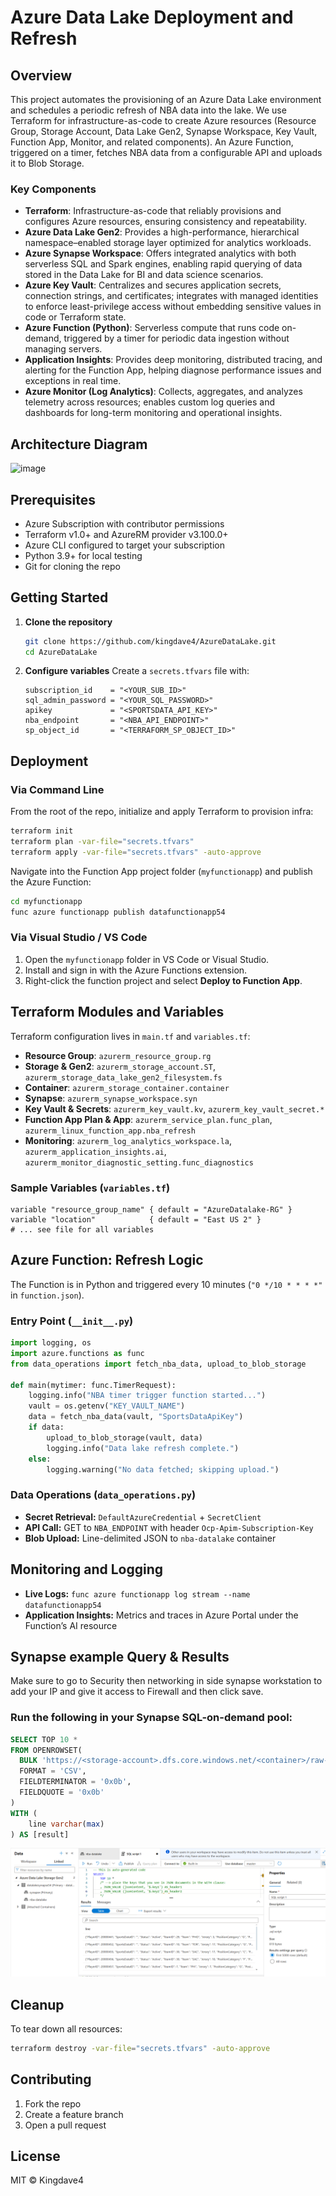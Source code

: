 # Azure Data Lake Deployment and Refresh

## Overview

This project automates the provisioning of an Azure Data Lake environment and schedules a periodic refresh of NBA data into the lake. We use Terraform for infrastructure-as-code to create Azure resources (Resource Group, Storage Account, Data Lake Gen2, Synapse Workspace, Key Vault, Function App, Monitor, and related components). An Azure Function, triggered on a timer, fetches NBA data from a configurable API and uploads it to Blob Storage.


### Key Components

- **Terraform**: Infrastructure-as-code that reliably provisions and configures Azure resources, ensuring consistency and repeatability.
- **Azure Data Lake Gen2**: Provides a high-performance, hierarchical namespace–enabled storage layer optimized for analytics workloads.
- **Azure Synapse Workspace**: Offers integrated analytics with both serverless SQL and Spark engines, enabling rapid querying of data stored in the Data Lake for BI and data science scenarios.
- **Azure Key Vault**: Centralizes and secures application secrets, connection strings, and certificates; integrates with managed identities to enforce least-privilege access without embedding sensitive values in code or Terraform state.
- **Azure Function (Python)**: Serverless compute that runs code on-demand, triggered by a timer for periodic data ingestion without managing servers.
- **Application Insights**: Provides deep monitoring, distributed tracing, and alerting for the Function App, helping diagnose performance issues and exceptions in real time.
- **Azure Monitor (Log Analytics)**: Collects, aggregates, and analyzes telemetry across resources; enables custom log queries and dashboards for long-term monitoring and operational insights.


## Architecture Diagram
![image](https://github.com/user-attachments/assets/f1b56a7c-9a2c-464a-8f01-319cfea1cf9b)

## Prerequisites

- Azure Subscription with contributor permissions
- Terraform v1.0+ and AzureRM provider v3.100.0+
- Azure CLI configured to target your subscription
- Python 3.9+ for local testing
- Git for cloning the repo

## Getting Started

1. **Clone the repository**
   ```bash
   git clone https://github.com/kingdave4/AzureDataLake.git
   cd AzureDataLake
   ```

2. **Configure variables**
   Create a `secrets.tfvars` file with:
   ```hcl
   subscription_id    = "<YOUR_SUB_ID>"
   sql_admin_password = "<YOUR_SQL_PASSWORD>"
   apikey             = "<SPORTSDATA_API_KEY>"
   nba_endpoint       = "<NBA_API_ENDPOINT>"
   sp_object_id       = "<TERRAFORM_SP_OBJECT_ID>"
   ```

## Deployment

### Via Command Line
From the root of the repo, initialize and apply Terraform to provision infra:
```bash
terraform init
terraform plan -var-file="secrets.tfvars"
terraform apply -var-file="secrets.tfvars" -auto-approve
```

Navigate into the Function App project folder (`myfunctionapp`) and publish the Azure Function:
```bash
cd myfunctionapp
func azure functionapp publish datafunctionapp54
```

### Via Visual Studio / VS Code
1. Open the `myfunctionapp` folder in VS Code or Visual Studio.
2. Install and sign in with the Azure Functions extension.
3. Right-click the function project and select **Deploy to Function App**.

## Terraform Modules and Variables

Terraform configuration lives in `main.tf` and `variables.tf`:

- **Resource Group**: `azurerm_resource_group.rg`
- **Storage & Gen2**: `azurerm_storage_account.ST`, `azurerm_storage_data_lake_gen2_filesystem.fs`
- **Container**: `azurerm_storage_container.container`
- **Synapse**: `azurerm_synapse_workspace.syn`
- **Key Vault & Secrets**: `azurerm_key_vault.kv`, `azurerm_key_vault_secret.*`
- **Function App Plan & App**: `azurerm_service_plan.func_plan`, `azurerm_linux_function_app.nba_refresh`
- **Monitoring**: `azurerm_log_analytics_workspace.la`, `azurerm_application_insights.ai`, `azurerm_monitor_diagnostic_setting.func_diagnostics`

### Sample Variables (`variables.tf`)
```hcl
variable "resource_group_name" { default = "AzureDatalake-RG" }
variable "location"            { default = "East US 2" }
# ... see file for all variables
```

## Azure Function: Refresh Logic

The Function is in Python and triggered every 10 minutes (`"0 */10 * * * *"` in `function.json`).

### Entry Point (`__init__.py`)
```python
import logging, os
import azure.functions as func
from data_operations import fetch_nba_data, upload_to_blob_storage

def main(mytimer: func.TimerRequest):
    logging.info("NBA timer trigger function started...")
    vault = os.getenv("KEY_VAULT_NAME")
    data = fetch_nba_data(vault, "SportsDataApiKey")
    if data:
        upload_to_blob_storage(vault, data)
        logging.info("Data lake refresh complete.")
    else:
        logging.warning("No data fetched; skipping upload.")
```

### Data Operations (`data_operations.py`)
- **Secret Retrieval:** `DefaultAzureCredential` + `SecretClient`
- **API Call:** GET to `NBA_ENDPOINT` with header `Ocp-Apim-Subscription-Key`
- **Blob Upload:** Line-delimited JSON to `nba-datalake` container

## Monitoring and Logging

- **Live Logs:** `func azure functionapp log stream --name datafunctionapp54`
- **Application Insights:** Metrics and traces in Azure Portal under the Function’s AI resource

## Synapse example Query & Results
Make sure to go to Security then networking in side synapse workstation to add your IP and give it access to Firewall and then click save.
### Run the following in your Synapse SQL-on-demand pool:

```sql
SELECT TOP 10 *
FROM OPENROWSET(
  BULK 'https://<storage-account>.dfs.core.windows.net/<container>/raw-data/nba_player_data.jsonl',
  FORMAT = 'CSV',
  FIELDTERMINATOR = '0x0b',
  FIELDQUOTE = '0x0b'
) 
WITH (
    line varchar(max)
) AS [result]
```
![Synapse Workspace](image.png)


## Cleanup

To tear down all resources:
```bash
terraform destroy -var-file="secrets.tfvars" -auto-approve
```

## Contributing

1. Fork the repo
2. Create a feature branch
3. Open a pull request

## License

MIT © Kingdave4
